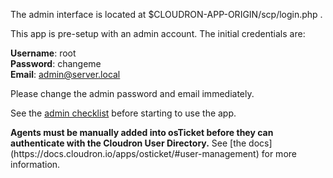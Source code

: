The admin interface is located at $CLOUDRON-APP-ORIGIN/scp/login.php .

This app is pre-setup with an admin account. The initial credentials are:

**Username**: root<br/>
**Password**: changeme<br/>
**Email**: admin@server.local<br/>

Please change the admin password and email immediately.

See the [admin checklist](https://cloudron.io/documentation/apps/osticket#admin-checklist) before
starting to use the app.

<sso>
<b>Agents must be manually added into osTicket before they can authenticate with the Cloudron User Directory.</b>
See [the docs](https://docs.cloudron.io/apps/osticket/#user-management) for more information.
</sso>

